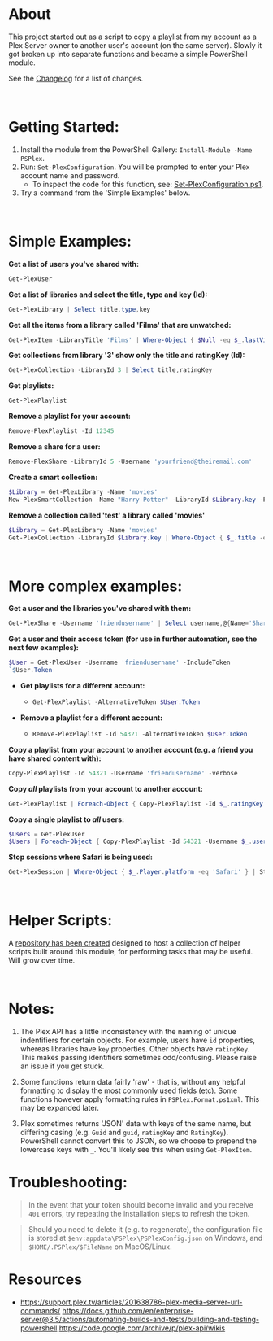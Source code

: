 # About

This project started out as a script to copy a playlist from my account as a Plex Server owner to another user's account (on the same server). Slowly it got broken up into separate functions and became a simple PowerShell module.

See the [Changelog](CHANGELOG.md) for a list of changes.

<br>

# Getting Started:

1. Install the module from the PowerShell Gallery: `Install-Module -Name PSPlex`.
2. Run: `Set-PlexConfiguration`. You will be prompted to enter your Plex account name and password.
    * To inspect the code for this function, see: [Set-PlexConfiguration.ps1](/Source/Public/Set-PlexConfiguration.ps1).
3. Try a command from the 'Simple Examples' below.

<br>

# Simple Examples:

**Get a list of users you've shared with:**

```powershell
Get-PlexUser
```

**Get a list of libraries and select the title, type and key (Id):**

```powershell
Get-PlexLibrary | Select title,type,key
```

**Get all the items from a library called 'Films' that are unwatched:**

```powershell
Get-PlexItem -LibraryTitle 'Films' | Where-Object { $Null -eq $_.lastViewedAt }
```
**Get collections from library '3' show only the title and ratingKey (Id):**

```powershell
Get-PlexCollection -LibraryId 3 | Select title,ratingKey
```

**Get playlists:**

```powershell
Get-PlexPlaylist
```

**Remove a playlist for your account:**

```powershell
Remove-PlexPlaylist -Id 12345
```

**Remove a share for a user:**

```powershell
Remove-PlexShare -LibraryId 5 -Username 'yourfriend@theiremail.com'
```

**Create a smart collection:**

```powershell
$Library = Get-PlexLibrary -Name 'movies'
New-PlexSmartCollection -Name "Harry Potter" -LibraryId $Library.key -Filter "Title Contains Harry Potter"
```

**Remove a collection called 'test' a library called 'movies'**
```powershell
$Library = Get-PlexLibrary -Name 'movies'
Get-PlexCollection -LibraryId $Library.key | Where-Object { $_.title -eq 'test' } | Select -Expand ratingKey | Remove-PlexCollection
```

<br>

# More complex examples:

**Get a user and the libraries you've shared with them:**

```powershell
Get-PlexShare -Username 'friendusername' | Select username,@{Name='Shared';Expression={$_.Section | Where-Object { $_.Shared -eq 1 } | Select -Expand Title }}
```

**Get a user and their access token (for use in further automation, see the next few examples):**

```powershell
$User = Get-PlexUser -Username 'friendusername' -IncludeToken
`$User.Token
```

  * **Get playlists for a different account:**

    * ```powershell
      Get-PlexPlaylist -AlternativeToken $User.Token
      ```

  * **Remove a playlist for a different account:**

    * ```powershell
      Remove-PlexPlaylist -Id 54321 -AlternativeToken $User.Token
      ```

**Copy a playlist from your account to another account (e.g. a friend you have shared content with):**

```powershell
Copy-PlexPlaylist -Id 54321 -Username 'friendusername' -verbose
```

**Copy *all* playlists from your account to another account:**

```powershell
Get-PlexPlaylist | Foreach-Object { Copy-PlexPlaylist -Id $_.ratingKey -Username 'friendusername' }
```

**Copy a single playlist to *all* users:**

```powershell
$Users = Get-PlexUser
$Users | Foreach-Object { Copy-PlexPlaylist -Id 54321 -Username $_.username }
```

**Stop sessions where Safari is being used:**

```powershell
Get-PlexSession | Where-Object { $_.Player.platform -eq 'Safari' } | Stop-PlexSession -Reason 'Use a better browser'
```

<br>

# Helper Scripts:

A [repository has been created](https://github.com/robinmalik/PSPlexHelperScripts) designed to host a collection of helper scripts built around this module, for performing tasks that may be useful. Will grow over time.


<br>

# Notes:

1. The Plex API has a little inconsistency with the naming of unique indentifiers for certain objects. For example, users have `id` properties, whereas libraries have `key` properties. Other objects have `ratingKey`. This makes passing identifiers sometimes odd/confusing. Please raise an issue if you get stuck.

2. Some functions return data fairly 'raw' - that is, without any helpful formatting to display the most commonly used fields (etc). Some functions however apply formatting rules in `PSPlex.Format.ps1xml`. This may be expanded later.

3. Plex sometimes returns 'JSON' data with keys of the same name, but differing casing (e.g. `Guid` and `guid`, `ratingKey` and `RatingKey`). PowerShell cannot convert this to JSON, so we choose to prepend the lowercase keys with `_`. You'll likely see this when using `Get-PlexItem`.


# Troubleshooting:

> In the event that your token should become invalid and you receive `401` errors, try repeating the installation steps to refresh the token.

> Should you need to delete it (e.g. to regenerate), the configuration file is stored at `$env:appdata\PSPlex\PSPlexConfig.json` on Windows, and `$HOME/.PSPlex/$FileName` on MacOS/Linux.

# Resources

* https://support.plex.tv/articles/201638786-plex-media-server-url-commands/
https://docs.github.com/en/enterprise-server@3.5/actions/automating-builds-and-tests/building-and-testing-powershell
https://code.google.com/archive/p/plex-api/wikis